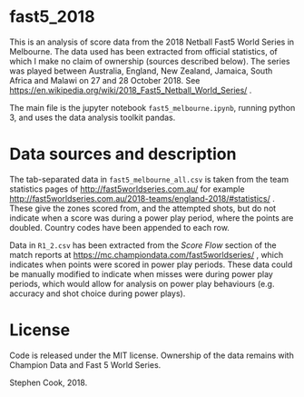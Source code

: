 # fast5_2018

This is an analysis of score data from the 2018 Netball Fast5 World Series in
Melbourne.  The data used has been extracted from official statistics, of which
I make no claim of ownership (sources described below).  The series was played
between Australia, England, New Zealand, Jamaica, South Africa and Malawi on 27
and 28 October 2018.  See
https://en.wikipedia.org/wiki/2018_Fast5_Netball_World_Series/ .

The main file is the jupyter notebook `fast5_melbourne.ipynb`, running python
3, and uses the data analysis toolkit pandas.

# Data sources and description

The tab-separated data in `fast5_melbourne_all.csv` is taken from the team
statistics pages of http://fast5worldseries.com.au/ for example
http://fast5worldseries.com.au/2018-teams/england-2018/#statistics/ .  These
give the zones scored from, and the attempted shots, but do not indicate when a
score was during a power play period, where the points are doubled.  Country
codes have been appended to each row.

Data in `R1_2.csv` has been extracted from the *Score Flow* section of the
match reports at https://mc.championdata.com/fast5worldseries/ , which
indicates when points were scored in power play periods.  These data could be
manually modified to indicate when misses were during power play periods, which
would allow for analysis on power play behaviours (e.g. accuracy and shot
choice during power plays).

# License

Code is released under the MIT license.  Ownership of the data remains with
Champion Data and Fast 5 World Series.

Stephen Cook, 2018.
